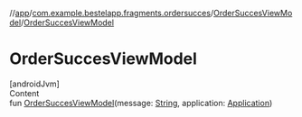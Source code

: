 //[app](../../index.md)/[com.example.bestelapp.fragments.ordersucces](../index.md)/[OrderSuccesViewModel](index.md)/[OrderSuccesViewModel](-order-succes-view-model.md)



# OrderSuccesViewModel  
[androidJvm]  
Content  
fun [OrderSuccesViewModel](-order-succes-view-model.md)(message: [String](https://kotlinlang.org/api/latest/jvm/stdlib/kotlin/-string/index.html), application: [Application](https://developer.android.com/reference/kotlin/android/app/Application.html))  



